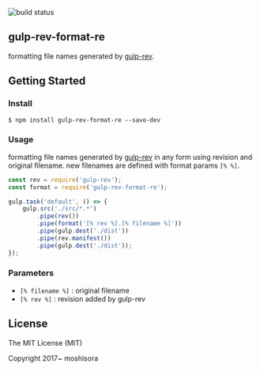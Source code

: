 ![build status](https://circleci.com/gh/moshisora/gulp-rev-format-re.svg?style=shield&circle-token=a408dd00b313c090bbea974c25c61adda144c571)

## gulp-rev-format-re

formatting file names generated by [gulp-rev](https://github.com/sindresorhus/gulp-rev).

## Getting Started

### Install

```
$ npm install gulp-rev-format-re --save-dev
```

### Usage

formatting file names generated by [gulp-rev](https://github.com/sindresorhus/gulp-rev) in any form using revision and original filename. new filenames are defined with format params `[% %]`.

```javascript
const rev = require('gulp-rev');
const format = require('gulp-rev-format-re');

gulp.task('default', () => {
    gulp.src('./src/*.*')
        .pipe(rev())
        .pipe(format('[% rev %].[% filename %]'))
        .pipe(gulp.dest('./dist'))
        .pipe(rev.manifest())
        .pipe(gulp.dest('./dist'));
});
```
### Parameters

* `[% filename %]` : original filename
* `[% rev %]` : revision added by gulp-rev


## License

The MIT License (MIT)

Copyright 2017~ moshisora
